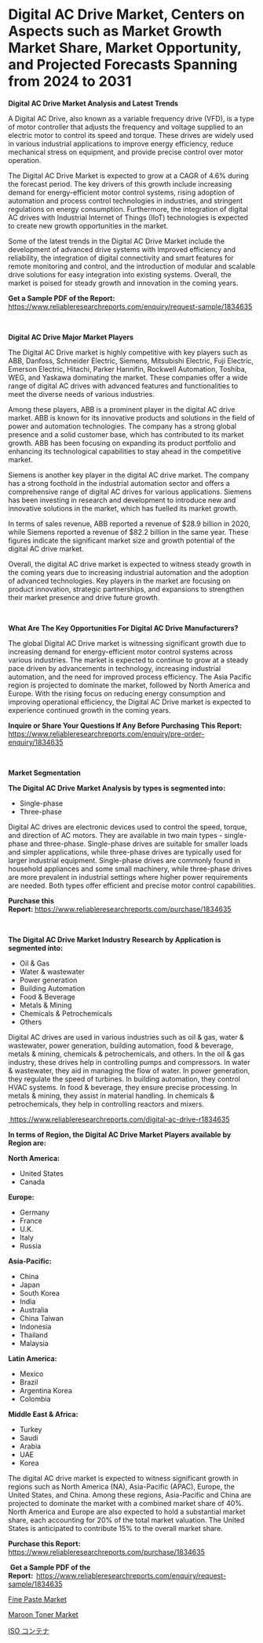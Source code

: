 <p><h1>Digital AC Drive Market, Centers on Aspects such as Market Growth Market Share, Market Opportunity, and Projected Forecasts Spanning from 2024 to 2031</h1></p><p><strong>Digital AC Drive Market Analysis and Latest Trends</strong></p>
<p><p>A Digital AC Drive, also known as a variable frequency drive (VFD), is a type of motor controller that adjusts the frequency and voltage supplied to an electric motor to control its speed and torque. These drives are widely used in various industrial applications to improve energy efficiency, reduce mechanical stress on equipment, and provide precise control over motor operation.</p><p>The Digital AC Drive Market is expected to grow at a CAGR of 4.6% during the forecast period. The key drivers of this growth include increasing demand for energy-efficient motor control systems, rising adoption of automation and process control technologies in industries, and stringent regulations on energy consumption. Furthermore, the integration of digital AC drives with Industrial Internet of Things (IIoT) technologies is expected to create new growth opportunities in the market.</p><p>Some of the latest trends in the Digital AC Drive Market include the development of advanced drive systems with improved efficiency and reliability, the integration of digital connectivity and smart features for remote monitoring and control, and the introduction of modular and scalable drive solutions for easy integration into existing systems. Overall, the market is poised for steady growth and innovation in the coming years.</p></p>
<p><strong>Get a Sample PDF of the Report:&nbsp;</strong> <a href="https://www.reliableresearchreports.com/enquiry/request-sample/1834635">https://www.reliableresearchreports.com/enquiry/request-sample/1834635</a></p>
<p>&nbsp;</p>
<p><strong>Digital AC Drive Major Market Players</strong></p>
<p><p>The Digital AC Drive market is highly competitive with key players such as ABB, Danfoss, Schneider Electric, Siemens, Mitsubishi Electric, Fuji Electric, Emerson Electric, Hitachi, Parker Hannifin, Rockwell Automation, Toshiba, WEG, and Yaskawa dominating the market. These companies offer a wide range of digital AC drives with advanced features and functionalities to meet the diverse needs of various industries.</p><p>Among these players, ABB is a prominent player in the digital AC drive market. ABB is known for its innovative products and solutions in the field of power and automation technologies. The company has a strong global presence and a solid customer base, which has contributed to its market growth. ABB has been focusing on expanding its product portfolio and enhancing its technological capabilities to stay ahead in the competitive market.</p><p>Siemens is another key player in the digital AC drive market. The company has a strong foothold in the industrial automation sector and offers a comprehensive range of digital AC drives for various applications. Siemens has been investing in research and development to introduce new and innovative solutions in the market, which has fuelled its market growth.</p><p>In terms of sales revenue, ABB reported a revenue of $28.9 billion in 2020, while Siemens reported a revenue of $82.2 billion in the same year. These figures indicate the significant market size and growth potential of the digital AC drive market.</p><p>Overall, the digital AC drive market is expected to witness steady growth in the coming years due to increasing industrial automation and the adoption of advanced technologies. Key players in the market are focusing on product innovation, strategic partnerships, and expansions to strengthen their market presence and drive future growth.</p></p>
<p>&nbsp;</p>
<p><strong>What Are The Key Opportunities For Digital AC Drive Manufacturers?</strong></p>
<p><p>The global Digital AC Drive market is witnessing significant growth due to increasing demand for energy-efficient motor control systems across various industries. The market is expected to continue to grow at a steady pace driven by advancements in technology, increasing industrial automation, and the need for improved process efficiency. The Asia Pacific region is projected to dominate the market, followed by North America and Europe. With the rising focus on reducing energy consumption and improving operational efficiency, the Digital AC Drive market is expected to experience continued growth in the coming years.</p></p>
<p><strong>Inquire or Share Your Questions If Any Before Purchasing This Report:</strong> <a href="https://www.reliableresearchreports.com/enquiry/pre-order-enquiry/1834635">https://www.reliableresearchreports.com/enquiry/pre-order-enquiry/1834635</a></p>
<p>&nbsp;</p>
<p><strong>Market Segmentation</strong></p>
<p><strong>The Digital AC Drive Market Analysis by types is segmented into:</strong></p>
<p><ul><li>Single-phase</li><li>Three-phase</li></ul></p>
<p><p>Digital AC drives are electronic devices used to control the speed, torque, and direction of AC motors. They are available in two main types - single-phase and three-phase. Single-phase drives are suitable for smaller loads and simpler applications, while three-phase drives are typically used for larger industrial equipment. Single-phase drives are commonly found in household appliances and some small machinery, while three-phase drives are more prevalent in industrial settings where higher power requirements are needed. Both types offer efficient and precise motor control capabilities.</p></p>
<p><strong>Purchase this Report:&nbsp;</strong><a href="https://www.reliableresearchreports.com/purchase/1834635">https://www.reliableresearchreports.com/purchase/1834635</a></p>
<p>&nbsp;</p>
<p><strong>The Digital AC Drive Market Industry Research by Application is segmented into:</strong></p>
<p><ul><li>Oil & Gas</li><li>Water & wastewater</li><li>Power generation</li><li>Building Automation</li><li>Food & Beverage</li><li>Metals & Mining</li><li>Chemicals & Petrochemicals</li><li>Others</li></ul></p>
<p><p>Digital AC drives are used in various industries such as oil & gas, water & wastewater, power generation, building automation, food & beverage, metals & mining, chemicals & petrochemicals, and others. In the oil & gas industry, these drives help in controlling pumps and compressors. In water & wastewater, they aid in managing the flow of water. In power generation, they regulate the speed of turbines. In building automation, they control HVAC systems. In food & beverage, they ensure precise processing. In metals & mining, they assist in material handling. In chemicals & petrochemicals, they help in controlling reactors and mixers.</p></p>
<p><a href="https://www.reliableresearchreports.com/digital-ac-drive-r1834635">&nbsp;https://www.reliableresearchreports.com/digital-ac-drive-r1834635</a></p>
<p><strong>In terms of Region, the Digital AC Drive Market Players available by Region are:</strong></p>
<p>
    <p> <strong> North America: </strong>
        <ul>
            <li>United States</li>
            <li>Canada</li>
        </ul>
        </p> 
    <p> <strong> Europe: </strong>
        <ul>
            <li>Germany</li>
            <li>France</li>
            <li>U.K.</li>
            <li>Italy</li>
            <li>Russia</li>
        </ul>
        </p> 
    <p> <strong> Asia-Pacific: </strong>
        <ul>
            <li>China</li>
            <li>Japan</li>
            <li>South Korea</li>
            <li>India</li>
            <li>Australia</li>
            <li>China Taiwan</li>
            <li>Indonesia</li>
            <li>Thailand</li>
            <li>Malaysia</li>
        </ul>
        </p> 
    <p> <strong> Latin America: </strong>
        <ul>
            <li>Mexico</li>
            <li>Brazil</li>
            <li>Argentina Korea</li>
            <li>Colombia</li>
        </ul>
        </p> 
    <p> <strong> Middle East & Africa: </strong>
        <ul>
            <li>Turkey</li>
            <li>Saudi</li>
            <li>Arabia</li>
            <li>UAE</li>
            <li>Korea</li>
        </ul>
    </p>
    </p>
<p><p>The digital AC drive market is expected to witness significant growth in regions such as North America (NA), Asia-Pacific (APAC), Europe, the United States, and China. Among these regions, Asia-Pacific and China are projected to dominate the market with a combined market share of 40%. North America and Europe are also expected to hold a substantial market share, each accounting for 20% of the total market valuation. The United States is anticipated to contribute 15% to the overall market share.</p></p>
<p><strong>Purchase this Report: </strong><a href="https://www.reliableresearchreports.com/purchase/1834635">https://www.reliableresearchreports.com/purchase/1834635</a></p>
<p>&nbsp;<strong>Get a Sample PDF of the Report:&nbsp;&nbsp;</strong><a href="https://www.reliableresearchreports.com/enquiry/request-sample/1834635">https://www.reliableresearchreports.com/enquiry/request-sample/1834635</a></p>
<p><strong></strong></p>
<p><p><a href="https://woozy-pyroraptor-a1f.notion.site/Fine-Paste-Market-Size-and-Market-Trends-Complete-Industry-Overview-2024-to-2031-1f02bd7e535d4362882e55627edfbbcd">Fine Paste Market</a></p><p><a href="https://rainy-horn-d69.notion.site/Decoding-Maroon-Toner-Market-Metrics-Market-Share-Trends-and-Growth-Patterns-87a25bf466784186922c1bbbdc506cc1">Maroon Toner Market</a></p><p><a href="https://github.com/pepo3k/Market-Research-Report-List-1/blob/main/536289442368.md">ISO コンテナ</a></p></p>